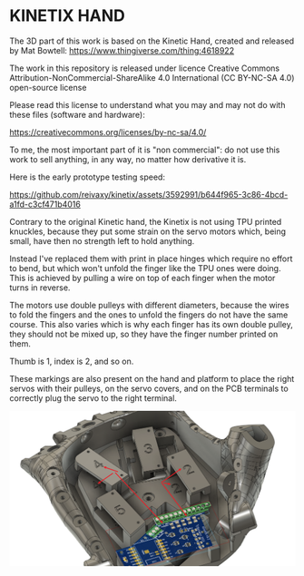 # KINETIX HAND


The 3D part of this work is based on the Kinetic Hand, created and released by Mat Bowtell:
https://www.thingiverse.com/thing:4618922 

The work in this repository is released under licence Creative Commons Attribution-NonCommercial-ShareAlike 4.0 International (CC BY-NC-SA 4.0) open-source license

Please read this license to understand what you may and may not do with these files (software and hardware):

https://creativecommons.org/licenses/by-nc-sa/4.0/

To me, the most important part of it is "non commercial": do not use this work to sell anything, in any way, no matter how derivative it is.
               
Here is the early prototype testing speed:

https://github.com/reivaxy/kinetix/assets/3592991/b644f965-3c86-4bcd-a1fd-c3cf471b4016
                                                                                                            
Contrary to the original Kinetic hand, the Kinetix is not using TPU printed knuckles, because they put some strain on the servo motors which, being small, have then no strength left to hold anything.

Instead I've replaced them with print in place hinges which require no effort to bend, but which won't unfold the finger like the TPU ones were doing. This is achieved by pulling a wire on top of each finger when the motor turns in reverse.

The motors use double pulleys with different diameters, because the wires to fold the fingers and the ones to unfold the fingers do not have the same course. This also varies which is why each finger has its own double pulley, they should not be mixed up, so they have the finger number printed on them.

Thumb is 1, index is 2, and so on. 

These markings are also present on the hand and platform to place the right servos with their pulleys, on the servo covers, and on the PCB terminals to correctly plug the servo to the right terminal.

<img src="resources/fingerNumbering.png" width="512px"/>